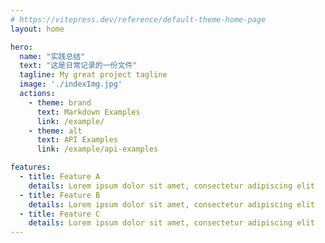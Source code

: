 ```yaml
---
# https://vitepress.dev/reference/default-theme-home-page
layout: home

hero:
  name: "实践总结"
  text: "这是日常记录的一份文件"
  tagline: My great project tagline
  image: './indexImg.jpg'
  actions:
    - theme: brand
      text: Markdown Examples
      link: /example/
    - theme: alt
      text: API Examples
      link: /example/api-examples

features:
  - title: Feature A
    details: Lorem ipsum dolor sit amet, consectetur adipiscing elit
  - title: Feature B
    details: Lorem ipsum dolor sit amet, consectetur adipiscing elit
  - title: Feature C
    details: Lorem ipsum dolor sit amet, consectetur adipiscing elit
---
```


